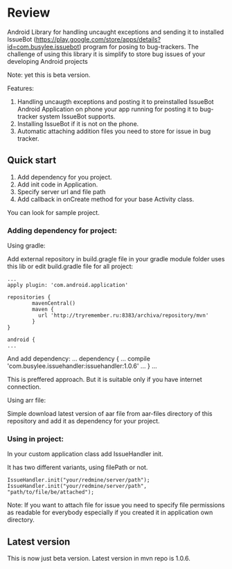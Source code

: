 # Review
Android Library for handling uncaught exceptions and sending it to installed IssueBot (https://play.google.com/store/apps/details?id=com.busylee.issuebot) program for posing to bug-trackers. The challenge of using this library it is simplify to store bug issues of your developing Android projects 

Note: yet this is beta version.

Features:

1. Handling uncaugth exceptions and posting it to preinstalled IssueBot Android Application on phone your app running for posting it to bug-tracker system IssueBot supports.
2. Installing IssueBot if it is not on the phone.
3. Automatic attaching addition files you need to store for issue in bug tracker.


## Quick start

1. Add dependency for you project.
2. Add init code in Application.
3. Specify server url and file path
4. Add callback in onCreate method for your base Activity class.

You can look for sample project.

### Adding dependency for project:

Using gradle:

Add external repository in build.gragle file in your gradle module folder uses this lib or edit build.gradle file for all project:

    ...
    apply plugin: 'com.android.application'
    
    repositories {
            mavenCentral()
            maven {
              url 'http://tryremember.ru:8383/archiva/repository/mvn'
            }
    }
    
    android {
    ...
    

And add dependency:
    ...
    dependency {
    ...
    compile 'com.busylee.issuehandler:issuehandler:1.0.6'
    ...
    }
    ...

This is preffered approach. But it is suitable only if you have internet connection.

Using arr file:

Simple download latest version of aar file from aar-files directory of this repository and add it as dependency for your project.

### Using in project:
In your custom application class add IssueHandler init.

It has two different variants, using filePath or not.

    IssueHandler.init("your/redmine/server/path");
    IssueHandler.init("your/redmine/server/path", "path/to/file/be/attached");

Note: If you want to attach file for issue you need to specify file permissions as readable for everybody especially if you created it in application own directory.

## Latest version

This is now just beta version. Latest version in mvn repo is 1.0.6.
